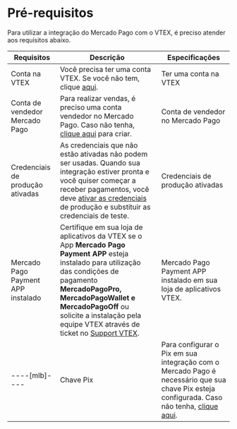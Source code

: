 # Pré-requisitos

Para utilizar a integração do Mercado Pago com o VTEX, é preciso atender aos requisitos abaixo. 

|Requisitos|Descrição|Especificações|
|---|---|---|
|Conta na VTEX|Você precisa ter uma conta VTEX. Se você não tem, clique [aqui](https://vtex.com/br-pt/contato/).|Ter uma conta na VTEX|
|Conta de vendedor Mercado Pago|Para realizar vendas, é preciso uma conta vendedor no Mercado Pago. Caso não tenha, [clique aqui](https://www.mercadopago[FAKER][URL][DOMAIN]/hub/registration/landing) para criar.|Conta de vendedor no Mercado Pago|
|Credenciais de produção ativadas|As credenciais que não estão ativadas não podem ser usadas. Quando sua integração estiver pronta e você quiser começar a receber pagamentos, você deve [ativar as credenciais]([FAKER][CREDENTIALS][URL]) de produção e substituir as credenciais de teste.|Credenciais de produção ativadas|
|Mercado Pago Payment APP instalado|Certifique em sua loja de aplicativos da VTEX se o App **Mercado Pago Payment APP** esteja instalado para utilização das condições de pagamento **MercadoPagoPro, MercadoPagoWallet e MercadoPagoOff** ou solicite a instalação pela equipe VTEX através de ticket no [Support VTEX](https://help.vtex.com/pt/support).|Mercado Pago Payment APP instalado em sua loja de aplicativos VTEX.|
----[mlb]----|Chave Pix|Para configurar o Pix em sua integração com o Mercado Pago é necessário que sua chave Pix esteja configurada.  Caso não tenha, [clique aqui](https://www.mercadopago.com.br/ajuda/17843).|Chave Pix|------------